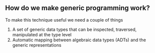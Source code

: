 ## How do we make generic programming work?

To make this technique useful we need a couple of things

1. A set of generic data types that can be inspected, traversed, manipulated at the type level
2. Automatic mapping between algebraic data types (ADTs) and the generic representations